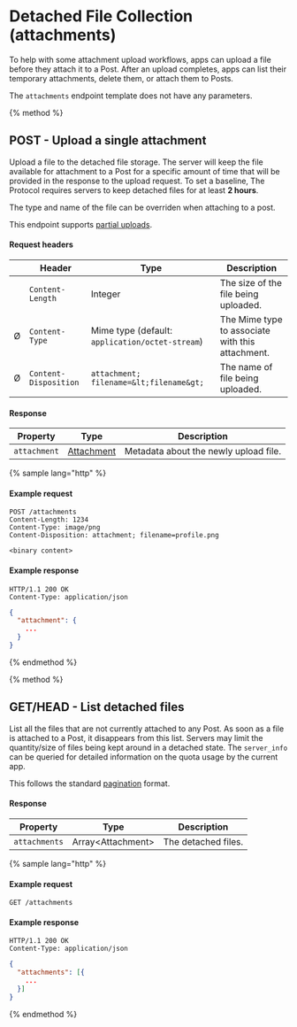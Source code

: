 # Detached File Collection \(attachments\)

To help with some attachment upload workflows, apps can upload a file before they attach it to a Post. After an upload completes, apps can list their temporary attachments, delete them, or attach them to Posts.

The `attachments` endpoint template does not have any parameters.

{% method %}
## POST - Upload a single attachment

Upload a file to the detached file storage. The server will keep the file available for attachment to a Post for a specific amount of time that will be provided in the response to the upload request. To set a baseline, The Protocol requires servers to keep detached files for at least **2 hours**.

The type and name of the file can be overriden when attaching to a post.

This endpoint supports [partial uploads](/api-reference/base-concepts#partial-uploads).

#### Request headers

| | Header                | Type                                              | Description                                      |
|-| --------------------- | ------------------------------------------------- | ------------------------------------------------ |
| | `Content-Length`      | Integer                                           | The size of the file being uploaded.             |
|Ø| `Content-Type`        | Mime type (default: `application/octet-stream`)   | The Mime type to associate with this attachment. |
|Ø| `Content-Disposition` | `attachment; filename=&lt;filename&gt;`           | The name of file being uploaded.                 |

#### Response

| Property     | Type                                      | Description                           |
| ------------ | ----------------------------------------- | ------------------------------------- |
| `attachment` | [Attachment](/model-reference/attachment) | Metadata about the newly upload file. |

{% sample lang="http" %}
#### Example request

```
POST /attachments
Content-Length: 1234
Content-Type: image/png
Content-Disposition: attachment; filename=profile.png

<binary content>
```

#### Example response

```
HTTP/1.1 200 OK
Content-Type: application/json
```

```json
{
  "attachment": {
    ...
  }
}
```
{% endmethod %}

{% method %}
## GET/HEAD - List detached files

List all the files that are not currently attached to any Post. As soon as a file is attached to a Post, it disappears from this list. Servers may limit the quantity/size of files being kept around in a detached state. The `server_info` can be queried for detailed information on the quota usage by the current app.

This follows the standard [pagination](/api-reference/base-concepts.md#pagination) format.

#### Response

| Property      | Type                    | Description         |
| ------------- | ----------------------- | ------------------- |
| `attachments` | Array&lt;Attachment&gt; | The detached files. |

{% sample lang="http" %}
#### Example request

```
GET /attachments
```

#### Example response

```
HTTP/1.1 200 OK
Content-Type: application/json
```

```json
{
  "attachments": [{
    ...
  }]
}
```
{% endmethod %}